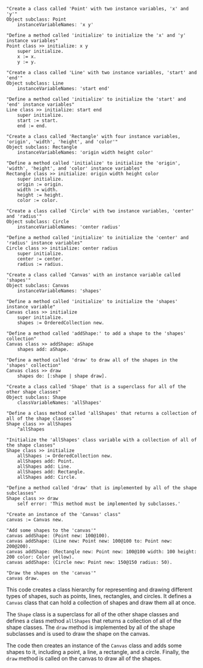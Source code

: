 ```smalltalk
"Create a class called 'Point' with two instance variables, 'x' and 'y'"
Object subclass: Point
    instanceVariableNames: 'x y'

"Define a method called 'initialize' to initialize the 'x' and 'y' instance variables"
Point class >> initialize: x y
    super initialize.
    x := x.
    y := y.

"Create a class called 'Line' with two instance variables, 'start' and 'end'"
Object subclass: Line
    instanceVariableNames: 'start end'

"Define a method called 'initialize' to initialize the 'start' and 'end' instance variables"
Line class >> initialize: start end
    super initialize.
    start := start.
    end := end.

"Create a class called 'Rectangle' with four instance variables, 'origin', 'width', 'height', and 'color'"
Object subclass: Rectangle
    instanceVariableNames: 'origin width height color'

"Define a method called 'initialize' to initialize the 'origin', 'width', 'height', and 'color' instance variables"
Rectangle class >> initialize: origin width height color
    super initialize.
    origin := origin.
    width := width.
    height := height.
    color := color.

"Create a class called 'Circle' with two instance variables, 'center' and 'radius'"
Object subclass: Circle
    instanceVariableNames: 'center radius'

"Define a method called 'initialize' to initialize the 'center' and 'radius' instance variables"
Circle class >> initialize: center radius
    super initialize.
    center := center.
    radius := radius.

"Create a class called 'Canvas' with an instance variable called 'shapes'"
Object subclass: Canvas
    instanceVariableNames: 'shapes'

"Define a method called 'initialize' to initialize the 'shapes' instance variable"
Canvas class >> initialize
    super initialize.
    shapes := OrderedCollection new.

"Define a method called 'addShape:' to add a shape to the 'shapes' collection"
Canvas class >> addShape: aShape
    shapes add: aShape.

"Define a method called 'draw' to draw all of the shapes in the 'shapes' collection"
Canvas class >> draw
    shapes do: [:shape | shape draw].

"Create a class called 'Shape' that is a superclass for all of the other shape classes"
Object subclass: Shape
    classVariableNames: 'allShapes'

"Define a class method called 'allShapes' that returns a collection of all of the shape classes"
Shape class >> allShapes
    ^allShapes

"Initialize the 'allShapes' class variable with a collection of all of the shape classes"
Shape class >> initialize
    allShapes := OrderedCollection new.
    allShapes add: Point.
    allShapes add: Line.
    allShapes add: Rectangle.
    allShapes add: Circle.

"Define a method called 'draw' that is implemented by all of the shape subclasses"
Shape class >> draw
    self error: 'This method must be implemented by subclasses.'

"Create an instance of the 'Canvas' class"
canvas := Canvas new.

"Add some shapes to the 'canvas'"
canvas addShape: (Point new: 100@100).
canvas addShape: (Line new: Point new: 100@100 to: Point new: 200@200).
canvas addShape: (Rectangle new: Point new: 100@100 width: 100 height: 200 color: Color yellow).
canvas addShape: (Circle new: Point new: 150@150 radius: 50).

"Draw the shapes on the 'canvas'"
canvas draw.
```

This code creates a class hierarchy for representing and drawing different types of shapes, such as points, lines, rectangles, and circles. It defines a `Canvas` class that can hold a collection of shapes and draw them all at once.

The `Shape` class is a superclass for all of the other shape classes and defines a class method `allShapes` that returns a collection of all of the shape classes. The `draw` method is implemented by all of the shape subclasses and is used to draw the shape on the canvas.

The code then creates an instance of the `Canvas` class and adds some shapes to it, including a point, a line, a rectangle, and a circle. Finally, the `draw` method is called on the canvas to draw all of the shapes.